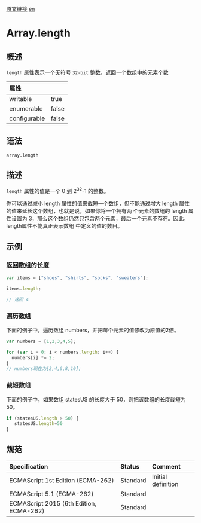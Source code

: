 <a href="https://developer.mozilla.org/zh-CN/docs/Web/JavaScript/Reference/Global_Objects/Array/length" target="_blank">原文链接</a>
<a href="https://developer.mozilla.org/en-US/docs/Web/JavaScript/Reference/Global_Objects/Array/length" target="_blank">en</a>

# Array.length

## 概述
`length` 属性表示一个无符号 `32-bit` 整数，返回一个数组中的元素个数

| 属性         |       |
|:-------------|:-----|
| writable     | true  |
| enumerable   | false |
| configurable | false |

## 语法
`array.length`

## 描述
`length` 属性的值是一个 0 到 2<sup>32</sup>-1 的整数。

你可以通过减小 length 属性的值来截短一个数组，但不能通过增大 length 属性的值来延长这个数组，也就是说，如果你将一个拥有两
个元素的数组的 length 属性设置为 3，那么这个数组仍然只包含两个元素，最后一个元素不存在。因此，length属性不能真正表示数组
中定义的值的数目。

## 示例

### 返回数组的长度
```javascript
var items = ["shoes", "shirts", "socks", "sweaters"];

items.length;

// 返回 4
```

### 遍历数组

下面的例子中，遍历数组 numbers，并把每个元素的值修改为原值的2倍。
```javascript
var numbers = [1,2,3,4,5];

for (var i = 0; i < numbers.length; i++) {
  numbers[i] *= 2;
}
// numbers现在为[2,4,6,8,10];
```

### 截短数组

下面的例子中，如果数组 statesUS 的长度大于 50，则把该数组的长度截短为 50。
```javascript
if (statesUS.length > 50) {
   statesUS.length=50
}
```

## 规范

| Specification                           | Status   | Comment            |
|:----------------------------------------|:---------|:-------------------|
| ECMAScript 1st Edition (ECMA-262)       | Standard | Initial definition |
| ECMAScript 5.1 (ECMA-262)               | Standard |                    |
| ECMAScript 2015 (6th Edition, ECMA-262) | Standard |                    |